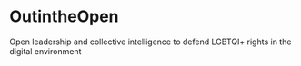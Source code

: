# OutintheOpen
Open leadership and collective intelligence to defend LGBTQI+ rights in the digital environment
